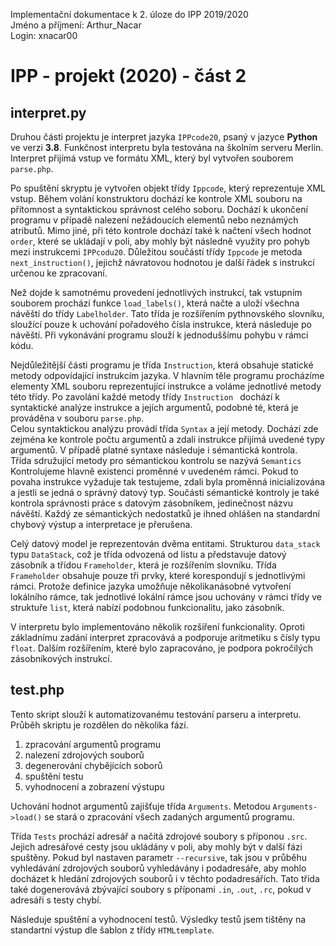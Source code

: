 Implementační dokumentace k 2. úloze do IPP 2019/2020  
Jméno a příjmení: Arthur_Nacar  
Login: xnacar00

# IPP - projekt (2020) - část 2
## interpret.py
Druhou části projektu je interpret jazyka `IPPcode20`, psaný v jazyce **Python** ve verzi **3.8**. Funkčnost interpretu byla testována na školním serveru Merlin. Interpret přijímá vstup ve formátu XML, který byl vytvořen souborem `parse.php`.

Po spuštění skryptu je vytvořen objekt třídy `Ippcode`, který reprezentuje XML vstup. Během volání konstruktoru dochází ke kontrole XML souboru na přítomnost a syntaktickou správnost celého soboru. Dochází k ukončení programu v případě nalezení nežádoucích elementů nebo neznámých atributů. Mimo jiné, při této kontrole dochází také k načtení všech hodnot `order`, které se ukládají v poli, aby mohly být následně využity pro pohyb mezi instrukcemi `IPPcodu20`. Důležitou součástí třídy `Ippcode` je metoda `next_instruction()`, jejichž návratovou hodnotou je další řádek s instrukcí určenou ke zpracovaní.  

Než dojde k samotnému provedení jednotlivých instrukcí, tak vstupním souborem prochází funkce `load_labels()`, která načte a uloží všechna návěští do třídy `Labelholder`. Tato třída je rozšířením pythnovského slovníku, sloužící pouze k uchování pořadového čísla instrukce, která následuje po návěští. Při vykonávání programu slouží k jednoduššímu pohybu v rámci kódu.  

Nejdůležitější části programu je třída `Instruction`, která obsahuje statické metody odpovídající instrukcím jazyka. V hlavním těle programu procházíme elementy XML souboru reprezentující instrukce a voláme jednotlivé metody této třídy. Po zavolání každé metody třídy `Instruction ` dochází k syntaktické analýze instrukce a jejích argumentů, podobné té, která je prováděna v souboru `parse.php`.  
Celou syntaktickou analýzu provádí třída `Syntax` a její metody. Dochází zde zejména ke kontrole počtu argumentů a zdali instrukce přijímá uvedené typy argumentů. V případě platné syntaxe následuje i sémantická kontrola.  
Třída sdružující metody pro sémantickou kontrolu se nazývá `Semantics` Kontrolujeme hlavně existenci proměnné v uvedeném rámci. Pokud to povaha instrukce vyžaduje tak testujeme, zdali byla proměnná inicializována a jestli se jedná o správný datový typ. Součásti sémantické kontroly je také kontrola správnosti práce s datovým zásobníkem, jedinečnost názvu návěští. Každý ze sémantických nedostatků je ihned ohlášen na standardní chybový výstup a interpretace je přerušena.  

Celý datový model je reprezentován dvěma entitami. Strukturou `data_stack` typu `DataStack`, což je třída odvozená od listu a představuje datový zásobník a třídou `Frameholder`, která je rozšířením slovníku. Třída `Frameholder` obsahuje pouze tři prvky, které korespondují s jednotlivými rámci. Protože definice jazyka umožňuje několikanásobné vytvoření lokálního rámce, tak jednotlivé lokální rámce jsou uchovány v rámci třídy ve struktuře `list`, která nabízí podobnou funkcionalitu, jako zásobník.

V interpretu bylo implementováno několik rozšíření funkcionality. Oproti základnímu zadání interpret zpracovává a podporuje aritmetiku s čísly typu `float`. Dalším rozšířením, které bylo zapracováno, je podpora pokročilých zásobníkových instrukcí. 

## test.php
Tento skript slouží k automatizovanému testování parseru a interpretu. Průběh skriptu je rozdělen do několika fází.  
 
1. zpracování argumentů programu  
2. nalezení zdrojových souborů  
3. degenerování chybějících soborů  
4. spuštění testu  
5. vyhodnocení a zobrazení výstupu   

Uchování hodnot argumentů zajišťuje třída `Arguments`. Metodou `Arguments->load()` se stará o zpracování všech zadaných argumentů programu.

Třída `Tests` prochází adresář a načítá zdrojové soubory s příponou `.src`. Jejich adresářové cesty jsou ukládány v poli, aby mohly být v další fázi spuštěny. Pokud byl nastaven parametr `--recursive`, tak jsou v průběhu vyhledávání zdrojových souborů vyhledávány i podadresáře, aby mohlo docházet k hledání zdrojových souborů i v těchto podadresářích. Tato třída také dogenerovává zbývající soubory s příponami `.in`, `.out`, `.rc`, pokud v adresáři s testy chybí.

Následuje spuštění a vyhodnocení testů. Výsledky testů jsem tištěny na standartní výstup dle šablon z třídy `HTMLtemplate`.